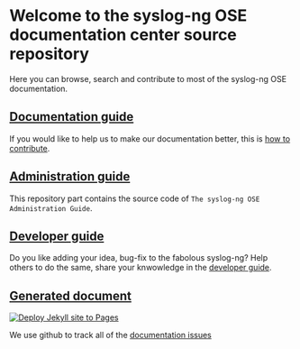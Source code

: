 <!-- DO NOT ADD frontmatter, this belongs to the GitHub repository only -->

# Welcome to the syslog-ng OSE documentation center source repository

Here you can browse, search and contribute to most of the syslog-ng OSE documentation.

## [Documentation guide](https://syslog-ng.github.io/doc-guide/README)

If you would like to help us to make our documentation better, this is [how to contribute](https://syslog-ng.github.io/doc-guide/README#how-to-contribute-to-the-documentation).

## [Administration guide](https://syslog-ng.github.io/admin-guide/README)

This repository part contains the source code of `The syslog-ng OSE Administration Guide`.

## [Developer guide](https://syslog-ng.github.io/dev-guide/README)

Do you like adding your idea, bug-fix to the fabolous syslog-ng? Help others to do the same, share your knwowledge in the [developer guide](https://syslog-ng.github.io/dev-guide/README).

## [Generated document](https://syslog-ng.github.io/)

[![Deploy Jekyll site to Pages](https://github.com/syslog-ng/syslog-ng.github.io/actions/workflows/jekyll-gh-pages.yml/badge.svg)](https://github.com/syslog-ng/syslog-ng.github.io/actions/workflows/jekyll-gh-pages.yml)

We use github to track all of the [documentation issues](https://github.com/syslog-ng/syslog-ng.github.io/issues)
